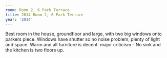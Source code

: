 ```yaml
---
room: Room 2, 6 Park Terrace
title: 2014 Room 2, 6 Park Terrace
year: '2014'
---
```


Best room in the house, groundfloor and large, with two big windows onto parkers piece. Windows have shutter so no noise problem, plenty of light and space. Warm and all furniture is decent. major criticism - No sink and the kitchen is two floors up.